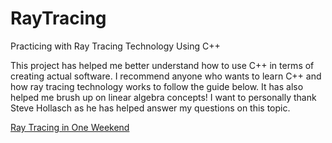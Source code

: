 # RayTracing
Practicing with Ray Tracing Technology Using C++

This project has helped me better understand how to use C++ in terms of creating actual software. I recommend anyone who wants to learn C++ and how ray tracing technology works to follow the guide below. It has also helped me brush up on linear algebra concepts! I want to personally thank Steve Hollasch as he has helped answer my questions on this topic.

[Ray Tracing in One Weekend](raytracing.github.io/books/RayTracingInOneWeekend.html) 
